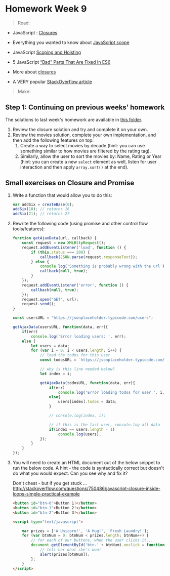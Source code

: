 # Homework Week 9

>Read:
- JavaScript : [Closures](http://conceptf1.blogspot.nl/2013/11/javascript-closures.html)
- Everything you wanted to know about [JavaScript scope](https://toddmotto.com/everything-you-wanted-to-know-about-javascript-scope/)
- JavaScript [Scoping and Hoisting](http://www.adequatelygood.com/JavaScript-Scoping-and-Hoisting.html)
- 5 JavaScript [“Bad” Parts That Are Fixed In ES6](https://medium.freecodecamp.com/5-javascript-bad-parts-that-are-fixed-in-es6-c7c45d44fd81)

- More about [closures](https://www.reddit.com/r/learnjavascript/comments/1v6n8p/closure_explain_likei_am_in_high_school/?st=ixsp0mbe&sh=5526d150)
- A VERY popular [StackOverflow article](http://stackoverflow.com/questions/111102/how-do-javascript-closures-work)



> Make:

## Step 1: Continuing on previous weeks' homework

The solutions to last week's homework are available in [this folder](./last-homework/).

1. Review the closure solution and try and complete it on your own.
1. Review the movies solution, complete your own implementation, and then add the following features on top:
    1. Create a way to select movies by decade (hint: you can use something similar to how movies are filtered by the rating tag).
    1. Similarly, allow the user to sort the movies by: Name, Rating or Year (hint: you can create a new `select` element as well, listen for user interaction and then apply `array.sort()` at the end).

## Small exercises on Closure and Promise

1. Write a function that would allow you to do this:

    ```js
    var addSix = createBase(6);
    addSix(10); // returns 16
    addSix(21); // returns 27
    ```

1. Rewrite the following code (using promise and other control flow tools/features):

    ```js
    function getAjaxData(url, callback) {
        const request = new XMLHttpRequest();
        request.addEventListener('load', function () {
            if (this.status === 200) {
                callback(JSON.parse(request.responseText));
            } else {
                console.log('Something is probably wrong with the url');
                callback(null, true);
            }
        });
        request.addEventListener('error', function () {
            callback(null, true);
        });
        request.open("GET", url);
        request.send();
    }

    const usersURL = "https://jsonplaceholder.typicode.com/users";

    getAjaxData(usersURL, function(data, err){
        if(err)
            console.log('Error loading users: ', err);
        else {
            let users = data;
            for (var i = 0; i < users.length; i++) {
                // load the todos for this user
                const todosURL = `https://jsonplaceholder.typicode.com/users/${users[i].id}/todos`;

                // why is this line needed below?
                let index = i;

                getAjaxData(todosURL, function(data, err){
                    if(err)
                        console.log('Error loading todos for user ', i, ' :', err);
                    else{
                        users[index].todos = data;
                    }

                    // console.log(index, i);

                    // if this is the last user, console.log all data
                    if(index == users.length - 1)
                        console.log(users);
                });
            }
        }
    });
    ```

1. You will need to create an HTML document out of the below snippet to run the below code. A hint - the code is syntactically correct but doesn't do what you would expect. Can you see why and fix it?

    Don't cheat - but if you get stuck ... http://stackoverflow.com/questions/750486/javascript-closure-inside-loops-simple-practical-example

    ```html
    <button id="btn-0">Button 1!</button>
    <button id="btn-1">Button 2!</button>
    <button id="btn-2">Button 3!</button>

    <script type="text/javascript">

        var prizes = ['A Unicorn!', 'A Hug!', 'Fresh Laundry!'];
        for (var btnNum = 0; btnNum < prizes.length; btnNum++) {
            // for each of our buttons, when the user clicks it...
            document.getElementById('btn-' + btnNum).onclick = function() {
                // tell her what she's won!
                alert(prizes[btnNum]);
            };
        }
    </script>
    ```